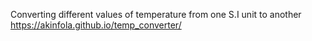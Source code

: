 Converting different values of temperature from one S.I unit to another
https://akinfola.github.io/temp_converter/
